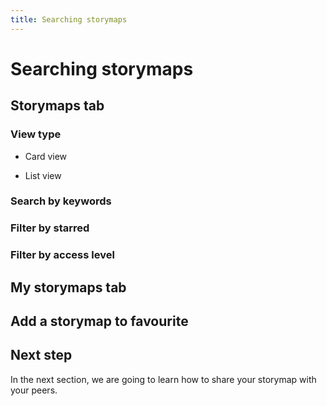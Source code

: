 ```yaml
---
title: Searching storymaps
---
```


# Searching storymaps

## Storymaps tab

### View type

- Card view

- List view

### Search by keywords

### Filter by starred

### Filter by access level

## My storymaps tab

## Add a storymap to favourite

## Next step

In the next section, we are going to learn how to share your storymap with your peers.
